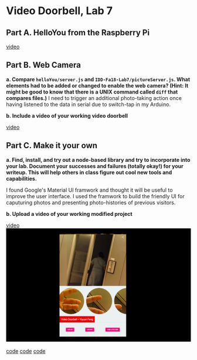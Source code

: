 # Video Doorbell, Lab 7

## Part A. HelloYou from the Raspberry Pi

[video](https://drive.google.com/open?id=1KWirf988L5mAc2BULMwLd_cQq-srDfS0)

## Part B. Web Camera

**a. Compare `helloYou/server.js` and `IDD-Fa18-Lab7/pictureServer.js`. What elements had to be added or changed to enable the web camera? (Hint: It might be good to know that there is a UNIX command called `diff` that compares files.)**
I need to trigger an additional photo-taking action once having listened to the data in serial due to switch-tap in my Arduino.  

**b. Include a video of your working video doorbell**

[video](https://drive.google.com/open?id=1CcrOI36jxQIAM9kJRUR-Y1ySbNzEGZT6)

## Part C. Make it your own

**a. Find, install, and try out a node-based library and try to incorporate into your lab. Document your successes and failures (totally okay!) for your writeup. This will help others in class figure out cool new tools and capabilities.**

I found Google's Material UI framwork and thought it will be useful to improve the user interface. I used the framwork to build the friendly UI for caputuring photos and presenting photo-histories of previous visitors. 

**b. Upload a video of your working modified project**

[video](https://drive.google.com/open?id=1wd8xggTDwQBbjGSWVXA1kvSkSXOO6d_z)
![webpage](https://github.com/Yiyuan7/IDD-Fa18-Lab7/blob/master/IMG_2143.PNG)

[code](https://github.com/Yiyuan7/IDD-Fa18-Lab7/blob/master/pictureServer.js)
[code](https://github.com/Yiyuan7/IDD-Fa18-Lab7/blob/master/public/client.js)
[code](https://github.com/Yiyuan7/IDD-Fa18-Lab7/blob/master/public/index.html)
